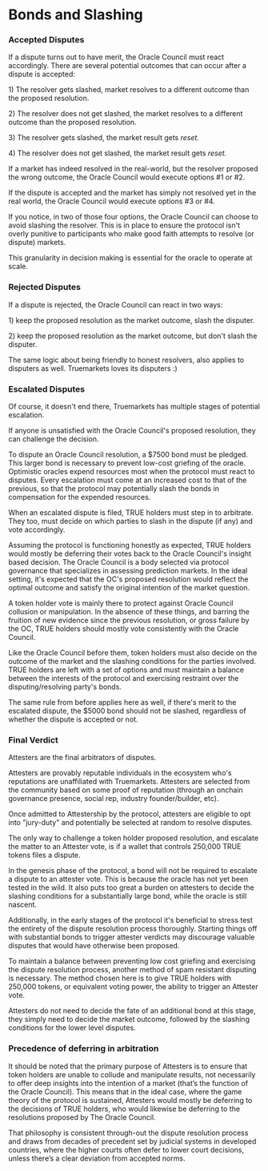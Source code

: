 # Bonds and Slashing

### Accepted Disputes <a href="#accepted-disputes" id="accepted-disputes"></a>

If a dispute turns out to have merit, the Oracle Council must react accordingly. There are several potential outcomes that can occur after a dispute is accepted:

1\) The resolver gets slashed, market resolves to a different outcome than the proposed resolution.

2\) The resolver does not get slashed, the market resolves to a different outcome than the proposed resolution.

3\) The resolver gets slashed, the market result gets _reset._

4\) The resolver does not get slashed, the market result gets _reset._

If a market has indeed resolved in the real-world, but the resolver proposed the wrong outcome, the Oracle Council would execute options #1 or #2.&#x20;

If the dispute is accepted and the market has simply not resolved yet in the real world, the Oracle Council would execute options #3 or #4.

If you notice, in two of those four options, the Oracle Council can choose to avoid slashing the resolver. This is in place to ensure the protocol isn't overly punitive to participants who make good faith attempts to resolve (or dispute) markets.

This granularity in decision making is essential for the oracle to operate at scale.&#x20;

### Rejected Disputes <a href="#rejected-disputes" id="rejected-disputes"></a>

If a dispute is rejected, the Oracle Council can react in two ways:

1\) keep the proposed resolution as the market outcome, slash the disputer.

2\) keep the proposed resolution as the market outcome, but don't slash the disputer.

The same logic about being friendly to honest resolvers, also applies to disputers as well. Truemarkets loves its disputers :)

### Escalated Disputes <a href="#escalated-disputes" id="escalated-disputes"></a>

Of course, it doesn't end there, Truemarkets has multiple stages of potential escalation.

If anyone is unsatisfied with the Oracle Council's proposed resolution, they can challenge the decision.

To dispute an Oracle Council resolution, a $7500 bond must be pledged. This larger bond is necessary to prevent low-cost griefing of the oracle. Optimistic oracles expend resources most when the protocol must react to disputes. Every escalation must come at an increased cost to that of the previous, so that the protocol may potentially slash the bonds in compensation for the expended resources.

When an escalated dispute is filed, TRUE holders must step in to arbitrate. They too, must decide on which parties to slash in the dispute (if any) and vote accordingly.

Assuming the protocol is functioning honestly as expected, TRUE holders would mostly be deferring their votes back to the Oracle Council's insight based decision. The Oracle Council is a body selected via protocol governance that specializes in assessing prediction markets. In the ideal setting, it's expected that the OC's proposed resolution would reflect the optimal outcome and satisfy the original intention of the market question.

A token holder vote is mainly there to protect against Oracle Council collusion or manipulation. In the absence of these things, and barring the fruition of new evidence since the previous resolution, or gross failure by the OC, TRUE holders should mostly vote consistently with the Oracle Council.

Like the Oracle Council before them, token holders must also decide on the outcome of the market and the slashing conditions for the parties involved. TRUE holders are left with a set of options and must maintain a balance between the interests of the protocol and exercising restraint over the disputing/resolving party's bonds.

The same rule from before applies here as well, if there's merit to the escalated dispute, the $5000 bond should not be slashed, regardless of whether the dispute is accepted or not.

### Final Verdict <a href="#final-verdict" id="final-verdict"></a>

Attesters are the final arbitrators of disputes.

Attesters are provably reputable individuals in the ecosystem who's reputations are unaffiliated with Truemarkets. Attesters are selected from the community based on some proof of reputation (through an onchain governance presence, social rep, industry founder/builder, etc).

Once admitted to Attestership by the protocol, attesters are eligible to opt into "jury-duty" and potentially be selected at random to resolve disputes.

The only way to challenge a token holder proposed resolution, and escalate the matter to an Attester vote, is if a wallet that controls 250,000 TRUE tokens files a dispute.

In the genesis phase of the protocol, a bond will not be required to escalate a dispute to an attester vote. This is because the oracle has not yet been tested in the wild. It also puts too great a burden on attesters to decide the slashing conditions for a substantially large bond, while the oracle is still nascent.

Additionally, in the early stages of the protocol it's beneficial to stress test the entirety of the dispute resolution process thoroughly. Starting things off with substantial bonds to trigger attester verdicts may discourage valuable disputes that would have otherwise been proposed.

To maintain a balance between preventing low cost griefing and exercising the dispute resolution process, another method of spam resistant disputing is necessary. The method chosen here is to give TRUE holders with 250,000 tokens, or equivalent voting power, the ability to trigger an Attester vote.

Attesters do not need to decide the fate of an additional bond at this stage, they simply need to decide the market outcome, followed by the slashing conditions for the lower level disputes.

### Precedence of deferring in arbitration <a href="#precedence-of-deferring-in-arbitration" id="precedence-of-deferring-in-arbitration"></a>

It should be noted that the primary purpose of Attesters is to ensure that token holders are unable to collude and manipulate results, not necessarily to offer deep insights into the intention of a market (that’s the function of the Oracle Council). This means that in the ideal case, where the game theory of the protocol is sustained, Attesters would mostly be deferring to the decisions of TRUE holders, who would likewise be deferring to the resolutions proposed by The Oracle Council.

That philosophy is consistent through-out the dispute resolution process and draws from decades of precedent set by judicial systems in developed countries, where the higher courts often defer to lower court decisions, unless there’s a clear deviation from accepted norms.



